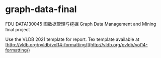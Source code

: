 # graph-data-final
FDU DATA130045 图数据管理与挖掘 Graph Data Management and Mining final project

Use the VLDB 2021 template for report. Tex template available at [http://vldb.org/pvldb/vol14-formatting/](http://vldb.org/pvldb/vol14-formatting/)